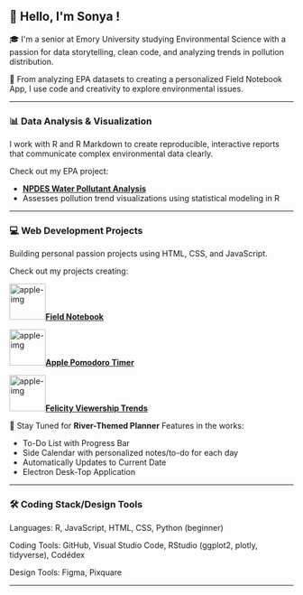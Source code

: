 ## 👋 Hello, I'm Sonya !

🎓 I'm a senior at Emory University studying Environmental Science with a passion for data storytelling, clean code, and analyzing trends in pollution distribution.

🌱 From analyzing EPA datasets to creating a personalized Field Notebook App, I use code and creativity to explore environmental issues.

---

### 📊 Data Analysis & Visualization
I work with R and R Markdown to create reproducible, interactive reports that communicate complex environmental data clearly.

Check out my EPA project:
- [**NPDES Water Pollutant Analysis**](https://github.com/sonya-dee/npdes_water_2024)  
- Assesses pollution trend visualizations using statistical modeling in R

---
### 💻 Web Development Projects
Building personal passion projects using HTML, CSS, and JavaScript.

Check out my projects creating: 

<img width="64" height="64" alt="apple-img" src="https://github.com/user-attachments/assets/e68d7b43-acbb-4710-9423-22a38d8bd95d"/>[**Field Notebook**](https://github.com/sonya-dee/field_notebook)

<img width="64" height="64" alt="apple-img" src="https://github.com/user-attachments/assets/e68d7b43-acbb-4710-9423-22a38d8bd95d"/>[**Apple Pomodoro Timer**](https://github.com/sonya-dee/apple_timer)

<img width="64" height="64" alt="apple-img" src="https://github.com/user-attachments/assets/e68d7b43-acbb-4710-9423-22a38d8bd95d"/>[**Felicity Viewership Trends**](https://github.com/sonya-dee/felicity_thursdays_2024)

📝 Stay Tuned for **River-Themed Planner**
Features in the works: 
- To-Do List with Progress Bar
- Side Calendar with personalized notes/to-do for each day
- Automatically Updates to Current Date
- Electron Desk-Top Application

--- 
### 🛠️ Coding Stack/Design Tools 
Languages: R, JavaScript, HTML, CSS, Python (beginner)

Coding Tools: GitHub, Visual Studio Code, RStudio (ggplot2, plotly, tidyverse), Codédex

Design Tools: Figma, Pixquare 

---
